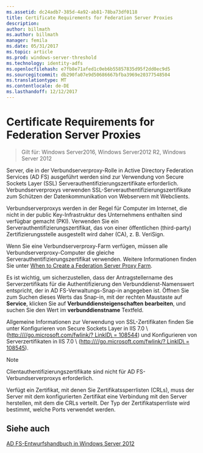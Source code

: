 ```yaml
---
ms.assetid: dc24adb7-385d-4a92-ab81-78ba73df0118
title: Certificate Requirements for Federation Server Proxies
description: 
author: billmath
ms.author: billmath
manager: femila
ms.date: 05/31/2017
ms.topic: article
ms.prod: windows-server-threshold
ms.technology: identity-adfs
ms.openlocfilehash: e7fb8e71afed1c0eb6b55857835d95f2dd0ec9d5
ms.sourcegitcommit: db290fa07e9d50686667bfba3969e20377548504
ms.translationtype: MT
ms.contentlocale: de-DE
ms.lasthandoff: 12/12/2017
---
```

# <a name="certificate-requirements-for-federation-server-proxies"></a>Certificate Requirements for Federation Server Proxies

>Gilt für: Windows Server2016, Windows Server2012 R2, Windows Server 2012

Server, die in der Verbundserverproxy-Rolle in Active Directory Federation Services \(AD FS\) ausgeführt werden sind zur Verwendung von Secure Sockets Layer \(SSL\) Serverauthentifizierungszertifikate erforderlich. Verbundserverproxys verwenden SSL-Serverauthentifizierungszertifikate zum Schützen der Datenkommunikation von Webservern mit Webclients.  
  
Verbundserverproxys werden in der Regel für Computer im Internet, die nicht in der public Key-Infrastruktur des Unternehmens enthalten sind verfügbar gemacht \(PKI\). Verwenden Sie ein Serverauthentifizierungszertifikat, das von einer öffentlichen \(third\-party\) Zertifizierungsstelle ausgestellt wird daher \(CA\), z. B. VeriSign.  
  
Wenn Sie eine Verbundserverproxy-Farm verfügen, müssen alle Verbundserverproxy-Computer die gleiche Serverauthentifizierungszertifikat verwenden. Weitere Informationen finden Sie unter [When to Create a Federation Server Proxy Farm](When-to-Create-a-Federation-Server-Proxy-Farm.md).  
  
Es ist wichtig, um sicherzustellen, dass der Antragstellername des Serverzertifikats für die Authentifizierung den Verbunddienst-Namenswert entspricht, der in AD FS-Verwaltungs-Snap-in angegeben ist. Öffnen Sie zum Suchen dieses Werts das Snap-in, mit der rechten Maustaste auf **Service**, klicken Sie auf **Verbunddiensteigenschaften bearbeiten**, und suchen Sie den Wert im **verbunddienstname** Textfeld.  
  
Allgemeine Informationen zur Verwendung von SSL-Zertifikaten finden Sie unter Konfigurieren von Secure Sockets Layer in IIS 7.0 \ ([http:///\/go.microsoft.com\/fwlink\/? LinkID\ = 108544](https://go.microsoft.com/fwlink/?LinkID=108544)\) und Konfigurieren von Serverzertifikaten in IIS 7.0 \ ([http:///\/go.microsoft.com\/fwlink\/? LinkID\ = 108545](https://go.microsoft.com/fwlink/?LinkID=108545)\).  
  
> [!NOTE]  
> Clientauthentifizierungszertifikate sind nicht für AD FS-Verbundserverproxys erforderlich.  
  
Verfügt ein Zertifikat, mit denen Sie Zertifikatssperrlisten \(CRLs\), muss der Server mit dem konfigurierten Zertifikat eine Verbindung mit den Server herstellen, mit dem die CRLs verteilt. Der Typ der Zertifikatsperrliste wird bestimmt, welche Ports verwendet werden.  
  
## <a name="see-also"></a>Siehe auch
[AD FS-Entwurfshandbuch in Windows Server 2012](AD-FS-Design-Guide-in-Windows-Server-2012.md)
